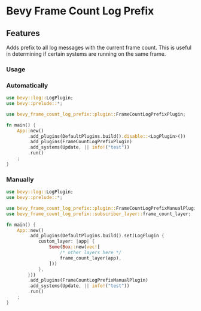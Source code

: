 # Bevy Frame Count Log Prefix

## Features

Adds prefix to all log messages with the current frame count. This is useful in determining if certain systems are running on the same frame.

### Usage

### Automatically

```rust
use bevy::log::LogPlugin;
use bevy::prelude::*;

use bevy_frame_count_log_prefix::plugin::FrameCountLogPrefixPlugin;

fn main() {
    App::new()
        .add_plugins(DefaultPlugins.build().disable::<LogPlugin>())
        .add_plugins(FrameCountLogPrefixPlugin)
        .add_systems(Update, || info!("test"))
        .run()
    ;
}
```

### Manually

```rust
use bevy::log::LogPlugin;
use bevy::prelude::*;

use bevy_frame_count_log_prefix::plugin::FrameCountLogPrefixManualPlugin;
use bevy_frame_count_log_prefix::subscriber_layer::frame_count_layer;

fn main() {
    App::new()
        .add_plugins(DefaultPlugins.build().set(LogPlugin {
            custom_layer: |app| {
                Some(Box::new(vec![
                    /* other layers here */
                    frame_count_layer(app),
                ]))
            },
        }))
        .add_plugins(FrameCountLogPrefixManualPlugin)
        .add_systems(Update, || info!("test"))
        .run()
    ;
}
```

